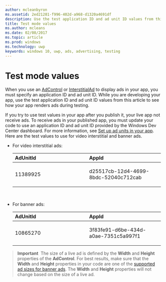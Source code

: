 ---author: mcleanbyronms.assetid: 2ed21281-f996-402d-a968-d1320a4691dfdescription: Use the test application ID and ad unit ID values from this article to see how your app renders ads during testing.title: Test mode valuesms.author: mcleansms.date: 02/08/2017ms.topic: articlems.prod: windowsms.technology: uwpkeywords: windows 10, uwp, ads, advertising, testing---# Test mode valuesWhen you use an [AdControl](https://msdn.microsoft.com/library/windows/apps/microsoft.advertising.winrt.ui.adcontrol.aspx) or [InterstitialAd](https://msdn.microsoft.com/library/windows/apps/microsoft.advertising.winrt.ui.interstitialad.aspx)  to display ads in your app, you must specify an application ID and ad unit ID. While you are developing your app, use the test application ID and ad unit ID values from this article to see how your app renders ads during testing.If you try to use test values in your app after you publish it, your live app not receive ads. To receive ads in your published app, you must update your code to use an application ID and ad unit ID provided by the Windows Dev Center dashboard. For more information, see [Set up ad units in your app](set-up-ad-units-in-your-app.md). Here are the test values to use for video interstitial and banner ads.* For video interstitial ads:    <table>    <colgroup>    <col width="50%" />    <col width="50%" />    </colgroup>    <thead>    <tr class="header">    <th align="left">AdUnitId</th>    <th align="left">AppId</th>    </tr>    </thead>    <tbody>    <tr class="odd">    <td align="left"><p>11389925</p></td>    <td align="left"><p>d25517cb-12d4-4699-8bdc-52040c712cab</p></td>    </tr>    </tbody>    </table>     * For banner ads:    <table>    <colgroup>    <col width="50%" />    <col width="50%" />    </colgroup>    <thead>    <tr class="header">    <th align="left">AdUnitId</th>    <th align="left">AppId</th>    </tr>    </thead>    <tbody>    <tr class="odd">    <td align="left"><p>10865270</p></td>    <td align="left"><p>3f83fe91-d6be-434d-a0ae-7351c5a997f1</p></td>    </tr>    </tbody>    </table>> **Important**&nbsp;&nbsp;The size of a live ad is defined by the **Width** and **Height** properties of the **AdControl**. For best results, make sure that the **Width** and **Height** properties in your code are one of the [supported ad sizes for banner ads](supported-ad-sizes-for-banner-ads.md). The **Width** and **Height** properties will not change based on the size of a live ad.  